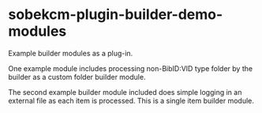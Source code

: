 # sobekcm-plugin-builder-demo-modules

Example builder modules as a plug-in.  

One example module includes processing non-BibID:VID type folder by the builder as a custom folder builder module.

The second example builder module included does simple logging in an external file as each item is processed.  This is a single item builder module.

